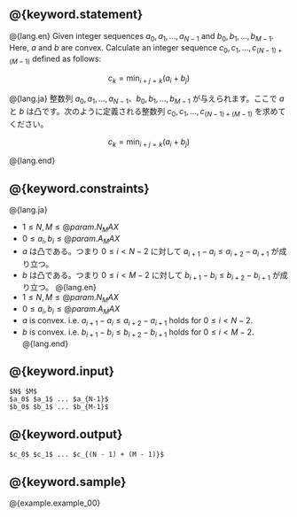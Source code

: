 ## @{keyword.statement}

@{lang.en}
Given integer sequences $a_0, a_1, ..., a_{N - 1}$ and $b_0, b_1, ..., b_{M - 1}$. Here, $a$ and $b$ are convex. Calculate an integer sequence $c_0, c_1, ..., c_{(N - 1) + (M - 1)}$ defined as follows:

$$c_k = \min_{i+j=k} (a_i+b_j)$$

@{lang.ja}
整数列 $a_0, a_1, ..., a_{N - 1}$、$b_0, b_1, ..., b_{M - 1}$ が与えられます。ここで $a$ と $b$ は凸です。次のように定義される整数列 $c_0, c_1, ..., c_{(N - 1) + (M - 1)}$ を求めてください。

$$c_k = \min_{i+j=k} (a_i+b_j)$$

@{lang.end}

## @{keyword.constraints}

@{lang.ja}
- $1 \leq N, M \leq @{param.N_MAX}$
- $0 \leq a_i, b_i \leq @{param.A_MAX}$
- $a$ は凸である。つまり $0\leq i < N - 2$ に対して $a_{i+1}-a_i\leq a_{i+2}-a_{i+1}$ が成り立つ。
- $b$ は凸である。つまり $0\leq i < M - 2$ に対して $b_{i+1}-b_i\leq b_{i+2}-b_{i+1}$ が成り立つ。
@{lang.en}
- $1 \leq N, M \leq @{param.N_MAX}$
- $0 \leq a_i, b_i \leq @{param.A_MAX}$
- $a$ is convex. i.e. $a_{i+1}-a_i\leq a_{i+2}-a_{i+1}$ holds for $0\leq i < N - 2$. 
- $b$ is convex. i.e. $b_{i+1}-b_i\leq b_{i+2}-b_{i+1}$ holds for $0\leq i < M - 2$. 
@{lang.end}
## @{keyword.input}

```
$N$ $M$
$a_0$ $a_1$ ... $a_{N-1}$
$b_0$ $b_1$ ... $b_{M-1}$
```

## @{keyword.output}

```
$c_0$ $c_1$ ... $c_{(N - 1) + (M - 1)}$
```

## @{keyword.sample}

@{example.example_00}
